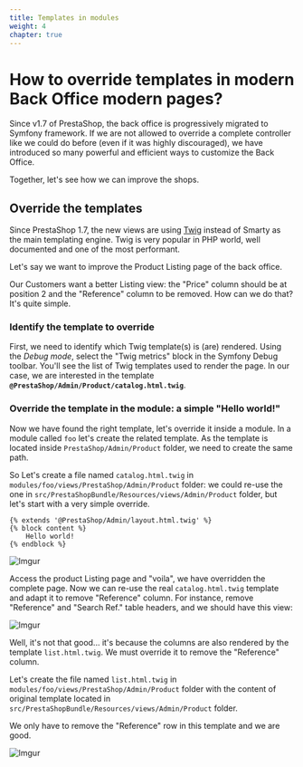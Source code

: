 ```yaml
---
title: Templates in modules
weight: 4
chapter: true
---
```


# How to override templates in modern Back Office modern pages?

Since v1.7 of PrestaShop, the back office is progressively migrated to Symfony framework. If we are not allowed to override a complete controller like we could do before (even if it was highly discouraged), we have introduced so many powerful and efficient ways to customize the Back Office.

Together, let's see how we can improve the shops.

## Override the templates

Since PrestaShop 1.7, the new views are using [Twig](https://twig.symfony.com/) instead of Smarty as the main templating engine. Twig is very popular in PHP world, well documented and one of the most performant.

Let's say we want to improve the Product Listing page of the back office.

Our Customers want a better Listing view: the "Price" column should be at position 2 and the "Reference" column to be removed. How can we do that? It's quite simple.

### Identify the template to override

First, we need to identify which Twig template(s) is (are) rendered. Using the *Debug mode*, select the "Twig metrics" block in the Symfony Debug toolbar. You'll see the list of Twig templates used to render the page. In our case, we are interested in the template **`@PrestaShop/Admin/Product/catalog.html.twig`**.

### Override the template in the module: a simple "Hello world!"

Now we have found the right template, let's override it inside a module.
In a module called `foo` let's create the related template. As the template is located inside `PrestaShop/Admin/Product` folder, we need to create the same path.

So Let's create a file named `catalog.html.twig` in `modules/foo/views/PrestaShop/Admin/Product` folder: we could re-use the one in `src/PrestaShopBundle/Resources/views/Admin/Product` folder, but let's start with a very simple override.

```twig
{% extends '@PrestaShop/Admin/layout.html.twig' %}
{% block content %}
    Hello world!
{% endblock %}
```

![Imgur](https://i.imgur.com/e5CDa7c.png)

Access the product Listing page and "voila", we have overridden the complete page. Now we can re-use the real `catalog.html.twig` template and adapt it to remove "Reference" column. For instance, remove "Reference" and "Search Ref." table headers, and we should have this view:

![Imgur](https://i.imgur.com/kaIsXNT.png)

Well, it's not that good... it's because the columns are also rendered by the template `list.html.twig`. We must override it to remove the "Reference" column.

Let's create the file named `list.html.twig` in `modules/foo/views/PrestaShop/Admin/Product` folder with the content of original template located in `src/PrestaShopBundle/Resources/views/Admin/Product` folder.

We only have to remove the "Reference" row in this template and we are good.

![Imgur](https://i.imgur.com/FAIg8ac.png)
